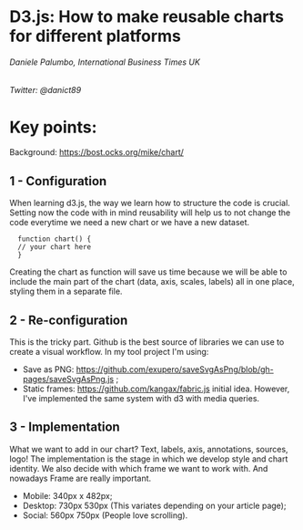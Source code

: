 # D3.js: How to make reusable charts for different platforms

###### Daniele Palumbo, International Business Times UK
###### Twitter: @danict89


# Key points:

Background: https://bost.ocks.org/mike/chart/

## 1 - Configuration
  When learning d3.js, the way we learn how to structure the code is crucial. Setting now the code with in mind                 reusability will help us to not change the code everytime we need a new chart or we have a new dataset. 

      function chart() {
      // your chart here
      }
      
  Creating the chart as function will save us time because we will be able to include the main part of the chart (data, axis,   scales, labels) all in one place, styling them in a separate file.
      
## 2 - Re-configuration
   This is the tricky part. 
   Github is the best source of libraries we can use to create a visual workflow.
   In my tool project I'm using:
   - Save as PNG: https://github.com/exupero/saveSvgAsPng/blob/gh-pages/saveSvgAsPng.js ;
   - Static frames: https://github.com/kangax/fabric.js initial idea. However, I've implemented the same system with d3 with        media queries. 
      
## 3 - Implementation
   What we want to add in our chart? Text, labels, axis, annotations, sources, logo!
   The implementation is the stage in which we develop style and chart identity.
   We also decide with which frame we want to work with. And nowadays Frame are really important.
 - Mobile: 340px x 482px;
 - Desktop: 730px 530px (This variates depending on your article page);
 - Social: 560px 750px (People love scrolling).
